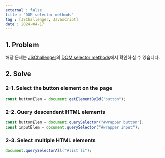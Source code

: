 ```yaml
---
external : false
title : "DOM selector methods"
tag : [JSChallenger, Javascript]
date : 2024-04-17
---
```


## 1. Problem

해당 문제는 [JSChallenger](https://www.jschallenger.com/overview)의 [DOM selector methods](https://www.jschallenger.com/javascript-dom-exercises/dom-selector-methods)에서 확인하실 수 있습니다.

## 2. Solve

### 2-1. Select the button element on the page

```js
const buttonElem = document.getElementById("button");
```

### 2-2. Query descendent HTML elements

```js
const buttonElem = document.querySelector("#wrapper button");
const inputElem = document.querySelector("#wrapper input");
```

### 2-3. Select multiple HTML elements

```js
document.querySelectorAll("#list li");
```
